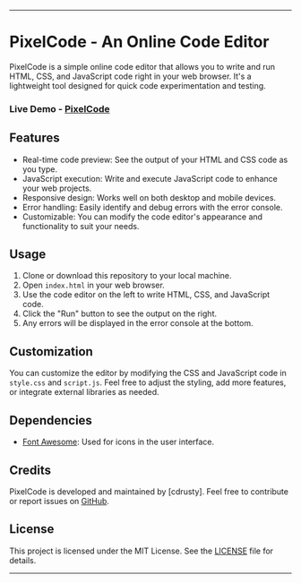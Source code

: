 
---

# PixelCode - An Online Code Editor

PixelCode is a simple online code editor that allows you to write and run HTML, CSS, and JavaScript code right in your web browser. It's a lightweight tool designed for quick code experimentation and testing.

### Live Demo - [PixelCode](https://pixelcode.vercel.app/)
## Features

- Real-time code preview: See the output of your HTML and CSS code as you type.
- JavaScript execution: Write and execute JavaScript code to enhance your web projects.
- Responsive design: Works well on both desktop and mobile devices.
- Error handling: Easily identify and debug errors with the error console.
- Customizable: You can modify the code editor's appearance and functionality to suit your needs.

## Usage

1. Clone or download this repository to your local machine.
2. Open `index.html` in your web browser.
3. Use the code editor on the left to write HTML, CSS, and JavaScript code.
4. Click the "Run" button to see the output on the right.
5. Any errors will be displayed in the error console at the bottom.

## Customization

You can customize the editor by modifying the CSS and JavaScript code in `style.css` and `script.js`. Feel free to adjust the styling, add more features, or integrate external libraries as needed.

## Dependencies

- [Font Awesome](https://fontawesome.com/): Used for icons in the user interface.

## Credits

PixelCode is developed and maintained by [cdrusty]. Feel free to contribute or report issues on [GitHub](https://github.com/cdrusty/live-code-editor).

## License

This project is licensed under the MIT License. See the [LICENSE](LICENSE) file for details.

---